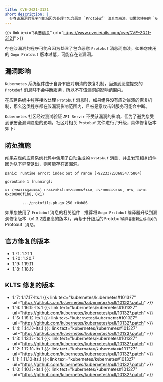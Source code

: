 ```yaml
---
title: CVE-2021-3121
short_description: |
  存在该漏洞的程序可能会因为处理了包含恶意 `Protobuf` 消息而崩溃。如果您使用的 `Gogo Protobuf` 版本过低，可能存在该漏洞。
---
```


{{< link text="详细信息" url="https://www.cvedetails.com/cve/CVE-2021-3121" >}}

存在该漏洞的程序可能会因为处理了包含恶意 `Protobuf` 消息而崩溃。如果您使用的 `Gogo Protobuf` 版本过低，可能存在该漏洞。

## 漏洞影响

`Kubernetes` 系统组件由于自身有应对崩溃的恢复机制，当遇到恶意提交的 `Protobuf` 消息时不会中断服务，所以不在该漏洞的影响范围内。

在应用系统中程序接收处理 `Protobuf` 消息时，如果组件没有应对崩溃的恢复机制，那么这类程序都在该漏洞影响范围内，且被恶意攻击时服务可能会中断。

`Kubernetes` 社区经过测试验证 `API Server` 不受该漏洞的影响，但为了避免您受到该安全漏洞隐患的影响，社区对相关 `Protobuf` 文件进行了升级，具体修复版本如下: 

## 防范措施

如果在您的应用系统代码中使用了自动生成的 `Protobuf` 消息，并且发现相关组件因为以下异常退出，则可能存在该漏洞。

```
panic: runtime error: index out of range [-9223372036854775804]

goroutine 1 [running]:

v1.(*MessageName).Unmarshal(0xc00006f1e8, 0xc0000281a8, 0xa, 0x10, 0xc00006f1b8, 0x1)

        .../protofile.pb.go:250 +0xb86
```

如果您使用了 `Protobuf` 消息的相关组件，推荐将 `Gogo Protobuf` 编译器升级到漏洞修复版本（v1.3.2或更高的版本），再基于升级后的Protobuf` 编译器重新生成相关的 `Protobuf` 消息。

## 官方修复的版本

- 1.21: 1.21.1
- 1.20: 1.20.7
- 1.19: 1.19.11
- 1.18: 1.18.19

## KLTS 修复的版本

- 1.17: 1.17.17-lts.1 {{< link text="kubernetes/kubernetes#101327" url="https://github.com/kubernetes/kubernetes/pull/101327.patch" >}}
- 1.16: 1.16.15-lts.1 {{< link text="kubernetes/kubernetes#101327" url="https://github.com/kubernetes/kubernetes/pull/101327.patch" >}}
- 1.15: 1.15.12-lts.1 {{< link text="kubernetes/kubernetes#101327" url="https://github.com/kubernetes/kubernetes/pull/101327.patch" >}}
- 1.14: 1.14.10-lts.1 {{< link text="kubernetes/kubernetes#101327" url="https://github.com/kubernetes/kubernetes/pull/101327.patch" >}}
- 1.13: 1.13.12-lts.1 {{< link text="kubernetes/kubernetes#101327" url="https://github.com/kubernetes/kubernetes/pull/101327.patch" >}}
- 1.12: 1.12.10-lts.1 {{< link text="kubernetes/kubernetes#101327" url="https://github.com/kubernetes/kubernetes/pull/101327.patch" >}}
- 1.11: 1.11.10-lts.1 {{< link text="kubernetes/kubernetes#101327" url="https://github.com/kubernetes/kubernetes/pull/101327.patch" >}}
- 1.10: 1.10.13-lts.1 {{< link text="kubernetes/kubernetes#101327" url="https://github.com/kubernetes/kubernetes/pull/101327.patch" >}}
